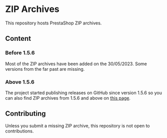 # ZIP Archives

This repository hosts PrestaShop ZIP archives.

## Content

### Before 1.5.6

Most of the ZIP archives have been added on the 30/05/2023. Some versions from the far past are missing.

### Above 1.5.6

The project started publishing releases on GitHub since version 1.5.6 so you can also find ZIP archives from 1.5.6 and above on [this page](https://github.com/PrestaShop/PrestaShop/releases).

## Contributing

Unless you submit a missing ZIP archive, this repository is not open to contributions.
